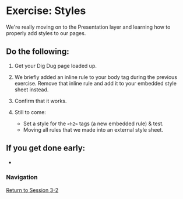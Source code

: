 # Exercise: Styles

We're really moving on to the Presentation layer and learning how to properly add styles to our pages.  

## Do the following:

1. Get your Dig Dug page loaded up.

1. We briefly added an inline rule to your body tag during the previous exercise.  Remove that inline rule and add it to your embedded style sheet instead.

1. Confirm that it works.

1. Still to come:
    - Set a style for the `<h2>` tags (a new embedded rule) & test.
    - Moving all rules that we made into an external style sheet.
    
    



## If you get done early:

- 



### Navigation
[Return to Session 3-2](../sessions/3-2.md)


